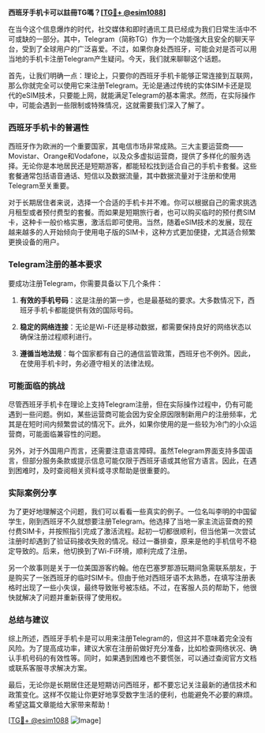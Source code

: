 **西班牙手机卡可以註冊TG嗎？[[TG💪+ @esim1088](https://t.me/s/esim1088)]**

在当今这个信息爆炸的时代，社交媒体和即时通讯工具已经成为我们日常生活中不可或缺的一部分。其中，Telegram（简称TG）作为一个功能强大且安全的聊天平台，受到了全球用户的广泛喜爱。不过，如果你身处西班牙，可能会对是否可以用当地的手机卡注册Telegram产生疑问。今天，我们就来聊聊这个话题。

首先，让我们明确一点：理论上，只要你的西班牙手机卡能够正常连接到互联网，那么你就完全可以使用它来注册Telegram。无论是通过传统的实体SIM卡还是现代的eSIM技术，只要能上网，就能满足Telegram的基本需求。然而，在实际操作中，可能会遇到一些限制或特殊情况，这就需要我们深入了解了。

### 西班牙手机卡的普遍性

西班牙作为欧洲的一个重要国家，其电信市场非常成熟。三大主要运营商——Movistar、Orange和Vodafone，以及众多虚拟运营商，提供了多样化的服务选择。无论你是本地居民还是短期游客，都能轻松找到适合自己的手机卡套餐。这些套餐通常包括语音通话、短信以及数据流量，其中数据流量对于注册和使用Telegram至关重要。

对于长期居住者来说，选择一个合适的手机卡并不难。你可以根据自己的需求挑选月租型或者预付费型的套餐。而如果是短期旅行者，也可以购买临时的预付费SIM卡，这种卡一般价格实惠，激活后即可使用。当然，随着eSIM技术的发展，现在越来越多的人开始倾向于使用电子版的SIM卡，这种方式更加便捷，尤其适合频繁更换设备的用户。

### Telegram注册的基本要求

要成功注册Telegram，你需要具备以下几个条件：

1. **有效的手机号码**：这是注册的第一步，也是最基础的要求。大多数情况下，西班牙手机卡都能提供有效的国际号码。
   
2. **稳定的网络连接**：无论是Wi-Fi还是移动数据，都需要保持良好的网络状态以确保注册过程顺利进行。

3. **遵循当地法规**：每个国家都有自己的通信监管政策，西班牙也不例外。因此，在使用手机卡时，务必遵守相关的法律法规。

### 可能面临的挑战

尽管西班牙手机卡在理论上支持Telegram注册，但在实际操作过程中，仍有可能遇到一些问题。例如，某些运营商可能会因为安全原因限制新用户的注册频率，尤其是在短时间内频繁尝试的情况下。此外，如果你使用的是一些较为冷门的小众运营商，可能面临兼容性的问题。

另外，对于外国用户而言，还需要注意语言障碍。虽然Telegram界面支持多国语言，但部分服务条款或提示信息可能仅限于西班牙语或其他官方语言。因此，在遇到困难时，及时查阅相关资料或寻求帮助是很重要的。

### 实际案例分享

为了更好地理解这个问题，我们可以看看一些真实的例子。一位名叫李明的中国留学生，刚到西班牙不久就想要注册Telegram。他选择了当地一家主流运营商的预付费SIM卡，并按照指引完成了激活流程。起初一切都很顺利，但当他第一次尝试注册时却遇到了验证码接收失败的情况。经过一番排查，原来是他的手机信号不稳定导致的。后来，他切换到了Wi-Fi环境，顺利完成了注册。

另一个故事则是关于一位美国游客约翰。他在巴塞罗那游玩期间急需联系朋友，于是购买了一张西班牙的临时SIM卡。但由于他对西班牙语不太熟悉，在填写注册表格时出现了一些小失误，最终导致账号被冻结。不过，在客服人员的帮助下，他很快就解决了问题并重新获得了使用权。

### 总结与建议

综上所述，西班牙手机卡是可以用来注册Telegram的，但这并不意味着完全没有风险。为了提高成功率，建议大家在注册前做好充分准备，比如检查网络状况、确认手机号码的有效性等。同时，如果遇到困难也不要慌张，可以通过查阅官方文档或联系客服寻求解决方案。

最后，无论你是长期居住还是短期访问西班牙，都不要忘记关注最新的通信技术和政策变化。这样不仅能让你更好地享受数字生活的便利，也能避免不必要的麻烦。希望这篇文章能给大家带来帮助！

[[TG💪+ @esim1088](https://t.me/s/esim1088) ![Image](https://i.postimg.cc/4NQfJmqS/Snipaste-2025-05-13-00-14-12.png)]